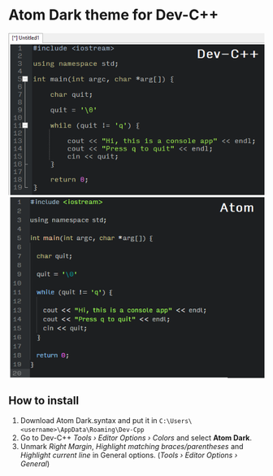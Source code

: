 # Atom Dark theme for Dev-C++
![Screenshot](image.png)
## How to install ##
1. Download Atom Dark.syntax and put it in `C:\Users\<username>\AppData\Roaming\Dev-Cpp`
2. Go to Dev-C++ *Tools › Editor Options › Colors* and select **Atom Dark**.
2. Unmark *Right Margin*, *Highlight matching braces/parentheses* and *Highlight current line* in General options. 
(*Tools › Editor Options › General*)
